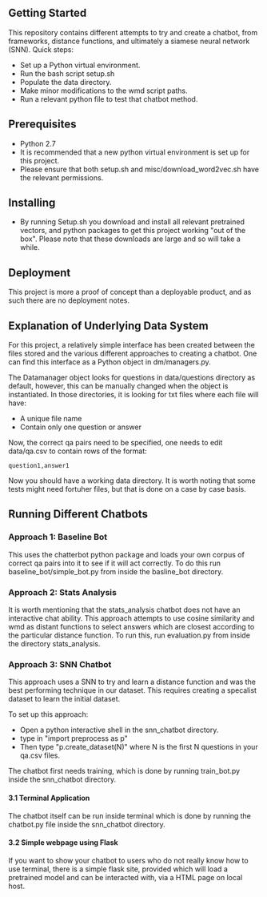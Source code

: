 
## Getting Started ## 
This repository contains different attempts to try and create a chatbot, from frameworks, 
distance functions, and ultimately a siamese neural network (SNN). Quick steps:
* Set up a Python virtual environment. 
* Run the bash script setup.sh 
* Populate the data directory. 
* Make minor modifications to the wmd script paths. 
* Run a relevant python file to test that chatbot method. 

## Prerequisites ## 
* Python 2.7
* It is recommended that a new python virtual environment is set up for this project. 
* Please ensure that both setup.sh and misc/download_word2vec.sh have the relevant permissions.


## Installing ## 
* By running Setup.sh you download and install all relevant pretrained vectors, and python 
packages to get this project working "out of the box". Please note that these downloads are 
large and so will take a while.

## Deployment ## 
This project is more a proof of concept than a deployable product, and as such there are no deployment notes. 


## Explanation of Underlying Data System ## 

For this project, a relatively simple interface has been created between the files stored and 
the various different approaches to creating a chatbot. One can find this interface as a Python object in dm/managers.py. 

The Datamanager object looks for questions in data/questions directory as default, however, this can be manually changed when the object is instantiated. In those directories, it is looking for txt files where each file will have:

* A unique file name
* Contain only one question or answer 

Now, the correct qa pairs need to be specified, one needs to edit data/qa.csv to contain rows of the format: 

```
question1,answer1
```

Now you should have a working data directory. It is worth noting that some tests might need fortuher files, but that is done on a case by case basis.

## Running Different Chatbots ## 

### Approach 1: Baseline Bot ### 
This uses the chatterbot python package and loads your own corpus of correct qa pairs into it to see if it will act correctly. To do this run baseline_bot/simple_bot.py from inside the basline_bot directory.

### Approach 2: Stats Analysis ### 
It is worth mentioning that the stats_analysis chatbot does not have an interactive chat ability. This approach attempts to use cosine similarity and wmd as distant functions to select answers which are closest according to the particular distance function. To run this, run evaluation.py from inside the directory stats_analysis.

### Approach 3: SNN Chatbot ### 
This approach uses a SNN to try and learn a distance function and was the best performing technique in our dataset. This requires creating a specalist dataset to learn the initial dataset.

To set up this approach: 
* Open a python interactive shell in the snn_chatbot directory. 
* type in "import preprocess as p"
* Then type "p.create_dataset(N)" where N is the first N questions in your qa.csv files. 

The chatbot first needs training, which is done by running train_bot.py inside the snn_chatbot directory.  
#### 3.1 Terminal Application ####
The chatbot itself can be run inside terminal which is done by running the chatbot.py file inside the snn_chatbot directory. 

#### 3.2 Simple webpage using Flask #### 
If you want to show your chatbot to users who do not really know how to use terminal, there is a simple flask site, provided which will load a pretrained model and can be interacted with, via a HTML
page on local host. 
